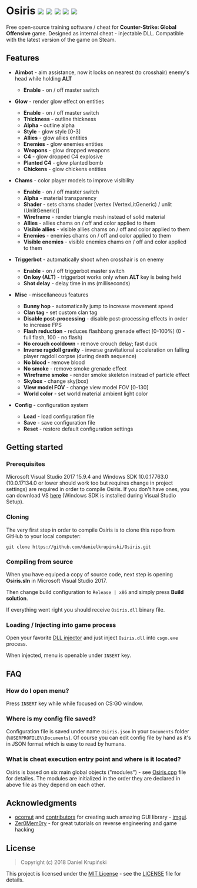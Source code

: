 # Osiris ![](https://img.shields.io/badge/language-C%2B%2B-%23f34b7d.svg) ![](https://img.shields.io/badge/game-CS%3AGO-yellow.svg) ![](https://img.shields.io/badge/platform-Windows-0078d7.svg) ![](https://img.shields.io/badge/arch-x86-red.svg) ![](https://img.shields.io/badge/license-MIT-blue.svg)

Free open-source training software / cheat for **Counter-Strike: Global Offensive** game. Designed as internal cheat - injectable DLL. Compatible with the latest version of the game on Steam.

## Features
* **Aimbot** - aim assistance, now it locks on nearest (to crosshair) enemy's head while holding **ALT**
    * **Enable** - on / off master switch

* **Glow** - render glow effect on entities
    * **Enable** - on / off master switch
    * **Thickness** - outline thickness
    * **Alpha** - outline alpha
    * **Style** - glow style [0-3]
    * **Allies** - glow allies entities
    * **Enemies** - glow enemies entities
    * **Weapons** - glow dropped weapons
    * **C4** - glow dropped C4 explosive
    * **Planted C4** - glow planted bomb
    * **Chickens** - glow chickens entities

* **Chams** - color player models to improve visibility
    * **Enable** - on / off master switch
    * **Alpha** - material transparency
    * **Shader** - sets chams shader [vertex (VertexLitGeneric) / unlit (UnlitGeneric)]
    * **Wireframe** - render triangle mesh instead of solid material
    * **Allies** - allies chams on / off and color applied to them
    * **Visible allies** - visible allies chams on / off and color applied to them
    * **Enemies** - enemies chams on / off and color applied to them
    * **Visible enemies** - visible enemies chams on / off and color applied to them

* **Triggerbot** - automatically shoot when crosshair is on enemy
    * **Enable** - on / off triggerbot master switch
    * **On key (ALT)** - triggerbot works only when **ALT** key is being held
    * **Shot delay** - delay time in ms (milliseconds)

* **Misc** - miscellaneous features
    * **Bunny hop** - automatically jump to increase movement speed
    * **Clan tag** - set custom clan tag
    * **Disable post-processing** - disable post-processing effects in order to increase FPS
    * **Flash reduction** - reduces flashbang grenade effect [0-100%] (0 - full flash, 100 - no flash)
    * **No crouch cooldown** - remove crouch delay; fast duck
    * **Inverse ragdoll gravity** - inverse gravitational acceleration on falling player ragdoll corpse (during death sequence)
    * **No blood** - remove blood
    * **No smoke** - remove smoke grenade effect
    * **Wireframe smoke** - render smoke skeleton instead of particle effect
    * **Skybox** - change sky(box)
    * **View model FOV** - change view model FOV [0-130]
    * **World color** - set world material ambient light color

* **Config** - configuration system
    * **Load** - load configuration file
    * **Save** - save configuration file
    * **Reset** - restore default configuration settings

## Getting started

### Prerequisites
Microsoft Visual Studio 2017 15.9.4 and Windows SDK 10.0.17763.0 (10.0.17134.0 or lower should work too but requires change in project settings) are required in order to compile Osiris. If you don't have ones, you can download VS [here](https://visualstudio.microsoft.com/) (Windows SDK is installed during Visual Studio Setup).

### Cloning
The very first step in order to compile Osiris is to clone this repo from GitHub to your local computer:
```
git clone https://github.com/danielkrupinski/Osiris.git
```

### Compiling from source

When you have equiped a copy of source code, next step is opening **Osiris.sln** in Microsoft Visual Studio 2017.

Then change build configuration to `Release | x86` and simply press **Build solution**.

If everything went right you should receive `Osiris.dll`  binary file.

### Loading / Injecting into game process

Open your favorite [DLL injector](https://en.wikipedia.org/wiki/DLL_injection) and just inject `Osiris.dll` into `csgo.exe` process.

When injected, menu is openable under `INSERT` key.

## FAQ

### How do I open menu?
Press `INSERT` key while while focused on CS:GO window.

### Where is my config file saved?
Configuration file is saved under name `Osiris.json` in your `Documents` folder (`%USERPROFILE%\Documents`). Of course you can edit config file by hand as it's in JSON format which is easy to read by humans.

### What is cheat execution entry point and where is it located?
Osiris is based on six main global objects ("modules") - see [Osiris.cpp](https://github.com/danielkrupinski/Osiris/blob/master/Osiris/Osiris.cpp) file for detailes. The modules are initialized in the order they are declared in above file as they depend on each other.

## Acknowledgments

* [ocornut](https://github.com/ocornut) and [contributors](https://github.com/ocornut/imgui/graphs/contributors) for creating such amazing GUI library - [imgui](https://github.com/ocornut/imgui).
* [Zer0Mem0ry](https://github.com/Zer0Mem0ry) - for great tutorials on reverse engineering and game hacking

## License

> Copyright (c) 2018 Daniel Krupiński

This project is licensed under the [MIT License](https://opensource.org/licenses/mit-license.php) - see the [LICENSE](LICENSE) file for details.
